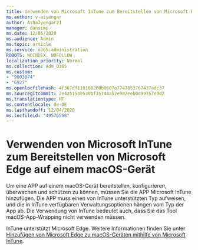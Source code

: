 ```yaml
---
title: Verwenden von Microsoft InTune zum Bereitstellen von Microsoft Edge auf einem macOS-Gerät
ms.author: v-aiyengar
author: AshaIyengar21
manager: dansimp
ms.date: 12/05/2020
ms.audience: Admin
ms.topic: article
ms.service: o365-administration
ROBOTS: NOINDEX, NOFOLLOW
localization_priority: Normal
ms.collection: Adm_O365
ms.custom:
- "9003874"
- "6927"
ms.openlocfilehash: 4f367df110168260b0607e7747853767437adc37
ms.sourcegitcommit: 2e4a5153e530bf15744a52e982eeb0d99757e9d2
ms.translationtype: MT
ms.contentlocale: de-DE
ms.lasthandoff: 12/04/2020
ms.locfileid: "49576558"
---
```

# <a name="use-microsoft-intune-to-deploy-microsoft-edge-to-a-macos-device"></a>Verwenden von Microsoft InTune zum Bereitstellen von Microsoft Edge auf einem macOS-Gerät

Um eine APP auf einem macOS-Gerät bereitstellen, konfigurieren, überwachen und schützen zu können, müssen Sie die APP Microsoft InTune hinzufügen. Die APP muss einen von InTune unterstützten Typ aufweisen, und die in InTune verfügbaren Verwaltungsoptionen hängen vom Typ der App ab. Die Verwendung von InTune bedeutet auch, dass Sie das Tool macOS-App-Wrapping nicht verwenden müssen.

InTune unterstützt Microsoft Edge. Weitere Informationen finden Sie unter [Hinzufügen von Microsoft Edge zu macOS-Geräten mithilfe von Microsoft InTune](https://go.microsoft.com/fwlink/?linkid=2134949).